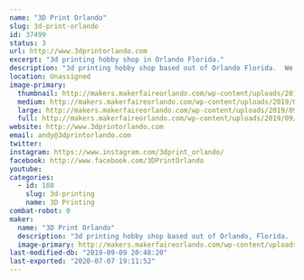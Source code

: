 ```yaml
---
name: "3D Print Orlando"
slug: 3d-print-orlando
id: 37499
status: 3
url: http://www.3dprintorlando.com
excerpt: "3d printing hobby shop in Orlando Florida."
description: "3d printing hobby shop based out of Orlando Florida.  We sell printers, filament, parts and accessories for most 3d printers.  We also provide 3d printing, upgrade, and repair services on most 3d printers.  "
location: Unassigned
image-primary:
  thumbnail: http://makers.makerfaireorlando.com/wp-content/uploads/2019/09/65140959_388545205105208_5591535038383521792_o-150x150.jpg
  medium: http://makers.makerfaireorlando.com/wp-content/uploads/2019/09/65140959_388545205105208_5591535038383521792_o-300x225.jpg
  large: http://makers.makerfaireorlando.com/wp-content/uploads/2019/09/65140959_388545205105208_5591535038383521792_o-1024x768.jpg
  full: http://makers.makerfaireorlando.com/wp-content/uploads/2019/09/65140959_388545205105208_5591535038383521792_o.jpg
website: http://www.3dprintorlando.com
email: andy@3dprintorlando.com
twitter: 
instagram: https://www.instagram.com/3dprint_orlando/
facebook: http://www.facebook.com/3DPrintOrlando
youtube: 
categories:
  - id: 108
    slug: 3d-printing
    name: 3D Printing
combat-robot: 0
maker:
  name: "3D Print Orlando"
  description: "3d printing hobby shop based out of Orlando, Florida.  "
  image-primary: http://makers.makerfaireorlando.com/wp-content/uploads/2019/09/59129548_360136704612725_6077091167189598208_n.jpg
last-modified-db: "2019-09-09 20:48:20"
last-exported: "2020-07-07 19:11:52"
---
```

